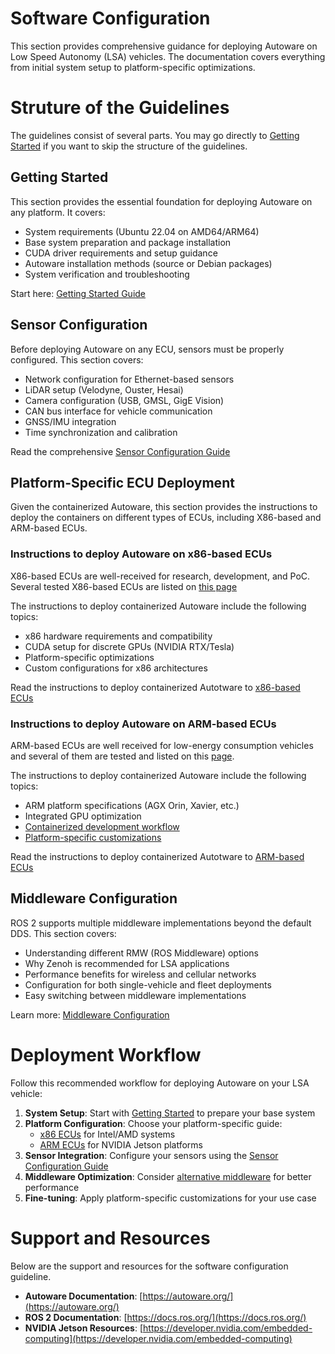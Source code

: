 # Software Configuration

This section provides comprehensive guidance for deploying Autoware on Low Speed Autonomy (LSA) vehicles. The documentation covers everything from initial system setup to platform-specific optimizations.

# Struture of the Guidelines

The guidelines consist of several parts. You may go directly to [Getting Started](#getting-started) if you want to skip the structure of the guidelines.

## Getting Started

This section provides the essential foundation for deploying Autoware on any platform. It covers:

- System requirements (Ubuntu 22.04 on AMD64/ARM64)
- Base system preparation and package installation
- CUDA driver requirements and setup guidance
- Autoware installation methods (source or Debian packages)
- System verification and troubleshooting

Start here: [Getting Started Guide](getting-started/index.md)

## Sensor Configuration

Before deploying Autoware on any ECU, sensors must be properly configured. This section covers:

- Network configuration for Ethernet-based sensors
- LiDAR setup (Velodyne, Ouster, Hesai)
- Camera configuration (USB, GMSL, GigE Vision)
- CAN bus interface for vehicle communication
- GNSS/IMU integration
- Time synchronization and calibration

Read the comprehensive [Sensor Configuration Guide](sensor-configuration/index.md)

## Platform-Specific ECU Deployment

Given the containerized Autoware, this section provides the instructions to deploy the containers on different types of ECUs, including X86-based and ARM-based ECUs.

### Instructions to deploy Autoware on x86-based ECUs

X86-based ECUs are well-received for research, development, and PoC. Several tested X86-based ECUs are listed on [this page](../hardware-configuration/ECUs/x86ECUs/index.md)

The instructions to deploy containerized Autoware include the following topics: 

- x86 hardware requirements and compatibility
- CUDA setup for discrete GPUs (NVIDIA RTX/Tesla)
- Platform-specific optimizations
- Custom configurations for x86 architectures

Read the instructions to deploy containerized Autotware to [x86-based ECUs](x86-based_ECU/index.md)

### Instructions to deploy Autoware on ARM-based ECUs

ARM-based ECUs are well received for low-energy consumption vehicles and several of them are tested and listed on this [page](../hardware-configuration/ECUs/armECUs/index.md).

The instructions to deploy containerized Autoware include the following topics: 

- ARM platform specifications (AGX Orin, Xavier, etc.)
- Integrated GPU optimization
- [Containerized development workflow](ARM-based_ECU/containerized-development.md)
- [Platform-specific customizations](ARM-based_ECU/customization.md)

Read the instructions to deploy containerized Autotware to [ARM-based ECUs](ARM-based_ECU/index.md)

## Middleware Configuration

ROS 2 supports multiple middleware implementations beyond the default DDS. This section covers:

- Understanding different RMW (ROS Middleware) options
- Why Zenoh is recommended for LSA applications
- Performance benefits for wireless and cellular networks
- Configuration for both single-vehicle and fleet deployments
- Easy switching between middleware implementations

Learn more: [Middleware Configuration](middleware-configuration/index.md)

# Deployment Workflow

Follow this recommended workflow for deploying Autoware on your LSA vehicle:

1. **System Setup**: Start with [Getting Started](getting-started/index.md) to prepare your base system
2. **Platform Configuration**: Choose your platform-specific guide:
   - [x86 ECUs](x86-based_ECU/index.md) for Intel/AMD systems
   - [ARM ECUs](ARM-based_ECU/index.md) for NVIDIA Jetson platforms
3. **Sensor Integration**: Configure your sensors using the [Sensor Configuration Guide](sensor-configuration/index.md)
4. **Middleware Optimization**: Consider [alternative middleware](middleware-configuration/index.md) for better performance
5. **Fine-tuning**: Apply platform-specific customizations for your use case

# Support and Resources

Below are the support and resources for the software configuration guideline.

- **Autoware Documentation**: [https://autoware.org/](https://autoware.org/)
- **ROS 2 Documentation**: [https://docs.ros.org/](https://docs.ros.org/)
- **NVIDIA Jetson Resources**: [https://developer.nvidia.com/embedded-computing](https://developer.nvidia.com/embedded-computing)
